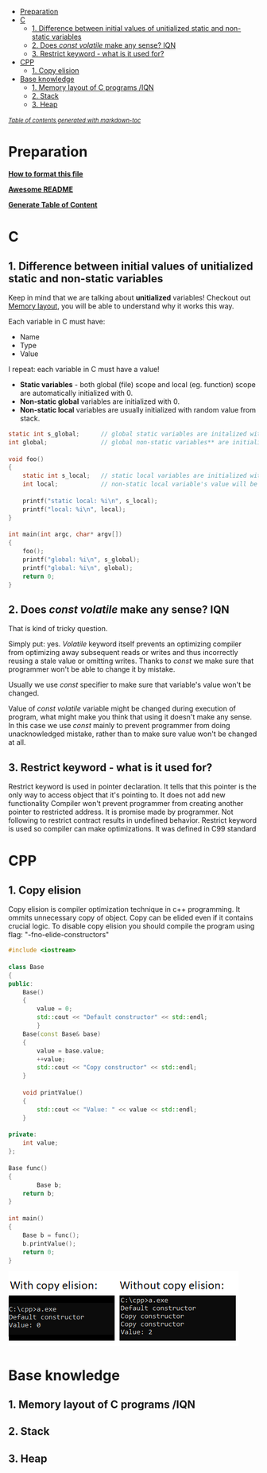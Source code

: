 - [Preparation](#preparation)
- [C](#c)
  * [1. Difference between initial values of unitialized static and non-static variables](#1-difference-between-initial-values-of-unitialized-static-and-non-static-variables)
  * [2. Does *const volatile* make any sense? IQN](#2-does--const-volatile--make-any-sense--iqn)
  * [3. Restrict keyword - what is it used for?](#3-restrict-keyword---what-is-it-used-for-)
- [CPP](#cpp)
  * [1. Copy elision](#1-copy-elision)
- [Base knowledge](#base-knowledge)
  * [1. Memory layout of C programs /IQN](#1-memory-layout-of-c-programs--iqn)
  * [2. Stack](#2-stack)
  * [3. Heap](#3-heap)

<small><i><a href='http://ecotrust-canada.github.io/markdown-toc/'>Table of contents generated with markdown-toc</a></i></small>



# Preparation

**[How to format this file](https://guides.github.com/features/mastering-markdown)**

**[Awesome README](https://github.com/matiassingers/awesome-readme)**

**[Generate Table of Content](https://ecotrust-canada.github.io/markdown-toc)**

# C


## 1. Difference between initial values of unitialized static and non-static variables

Keep in mind that we are talking about **unitialized** variables!
Checkout out [Memory layout](#1-memory-layout-of-c-programs--iqn), you will be able to understand why it works this way.

Each variable in C must have:
 *  Name
 *	Type
 *	Value
 
 I repeat: each variable in C must have a value!
 * **Static variables** - both global (file) scope and local (eg. function) scope are automatically initialized with 0.
 * **Non-static global** variables are initialized with 0.
 * **Non-static local** variables are usually initialized with random value from stack.
 

```c
static int s_global;      // global static variables are initalized with 0
int global;               // global non-static variables** are initialized with 0
 
void foo()
{
	static int s_local;   // static local variables are initialized with 0, just like global variables
	int local;            // non-static local variable's value will be indetermined, but usually it is random value from stack
	
	printf("static local: %i\n", s_local);
	printf("local: %i\n", local);
}

int main(int argc, char* argv[])
{
	foo();
	printf("global: %i\n", s_global);
	printf("global: %i\n", global);
	return 0;
}
```
## 2. Does *const volatile* make any sense? IQN

That is kind of tricky question.

Simply put: yes. *Volatile* keyword itself prevents an optimizing compiler from optimizing away subsequent reads or writes and thus incorrectly reusing a stale value or omitting writes. Thanks to *const* we make sure that programmer won't be able to change it by mistake.

Usually we use *const* specifier to make sure that variable's value won't be changed.

Value of *const volatile* variable might be changed during execution of program, what might make you think that using it doesn't make any sense. In this case we use *const* mainly to prevent programmer from doing unacknowledged mistake, rather than to make sure value won't be changed at all.

## 3. Restrict keyword - what is it used for?

Restrict keyword is used in pointer declaration. It tells that this pointer is the only way to access object that it's pointing to.
It does not add new functionality
Compiler won't prevent programmer from creating another pointer to restricted address. It is promise made by programmer.
Not following to restrict contract results in undefined behavior.
Restrict keyword is used so compiler can make optimizations.
It was defined in C99 standard

# CPP

## 1. Copy elision

Copy elision is compiler optimization technique in c++ programming. It ommits unnecessary copy of object. Copy can be elided even if it contains crucial logic. 
To disable copy elision you should compile the program using flag: "-fno-elide-constructors"
	
```cpp
#include <iostream>

class Base
{
public:
	Base()
	{
		value = 0;
		std::cout << "Default constructor" << std::endl;
        }
	Base(const Base& base)
	{
		value = base.value;
		++value;
		std::cout << "Copy constructor" << std::endl;
	}
		
	void printValue()
	{
		std::cout << "Value: " << value << std::endl;
	}
			
private:
	int value;
};

Base func()
{
        Base b;
	return b;
}

int main()
{
	Base b = func();
	b.printValue();
	return 0;
}
```
	
![Output ](https://github.com/Letero/KnowledgeSharing/blob/master/Images/ce.png)

# Base knowledge

## 1. Memory layout of C programs /IQN




## 2. Stack

## 3. Heap

